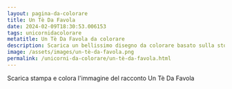 ```yaml
---
layout: pagina-da-colorare
title: Un Tè Da Favola
date: 2024-02-09T18:30:53.006153
tags: unicornidacolorare
metatitle: Un Tè Da Favola da colorare
description: Scarica un bellissimo disegno da colorare basato sulla storia Un Tè Da Favola
image: /assets/images/un-tè-da-favola.png
permalink: /unicorni-da-colorare/un-tè-da-favola.html
---
```

Scarica stampa e colora l'immagine del racconto Un Tè Da Favola
